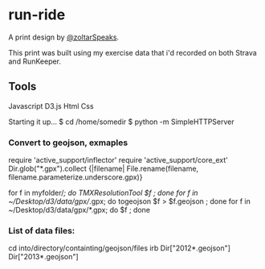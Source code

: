 # run-ride
A print design by [@zoltarSpeaks]("http://twitter.com/zoltarSpeaks").

This print was built using my exercise data that i'd recorded on both Strava and RunKeeper.

## Tools
Javascript
D3.js
Html
Css

Starting it up…
$ cd /home/somedir
$ python -m SimpleHTTPServer

### Convert to geojson, exmaples
require 'active_support/inflector'
require 'active_support/core_ext'
Dir.glob("*.gpx").collect {|filename| File.rename(filename, filename.parameterize.underscore.gpx)}

for f in myfolder/*; do TMXResolutionTool $f <otherparameters> ; done
for f in ~/Desktop/d3/data/gpx/*.gpx; do togeojson $f > $f.geojson ; done
for f in ~/Desktop/d3/data/gpx/*.gpx; do $f ; done 

### List of data files:
cd into/directory/containting/geojson/files
irb
Dir["2012*.geojson"]
Dir["2013*.geojson"]

